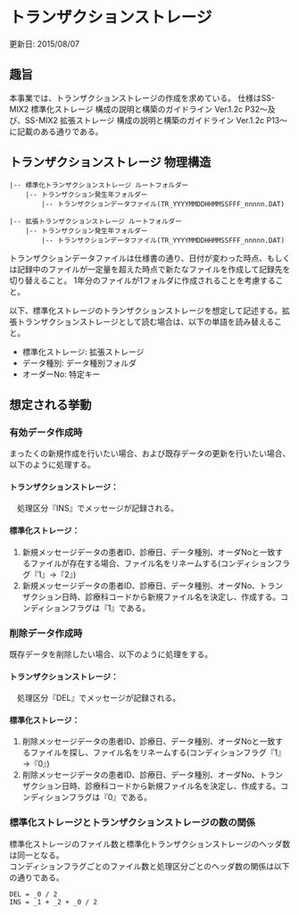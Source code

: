 # トランザクションストレージ
更新日: 2015/08/07

## 趣旨
本事業では、トランザクションストレージの作成を求めている。
仕様はSS-MIX2 標準化ストレージ 構成の説明と構築のガイドライン Ver.1.2c P32～及び、SS-MIX2 拡張ストレージ 構成の説明と構築のガイドライン Ver.1.2c P13～に記載のある通りである。

## トランザクションストレージ 物理構造

    |-- 標準化トランザクションストレージ ルートフォルダー
        |-- トランザクション発生年フォルダー
            |-- トランザクションデータファイル(TR_YYYYMMDDHHMMSSFFF_nnnnn.DAT)

    |-- 拡張トランザクションストレージ ルートフォルダー
        |-- トランザクション発生年フォルダー
            |-- トランザクションデータファイル(TR_YYYYMMDDHHMMSSFFF_nnnnn.DAT)

トランザクションデータファイルは仕様書の通り、日付が変わった時点、もしくは記録中のファイルが一定量を超えた時点で新たなファイルを作成して記録先を切り替えること。
1年分のファイルが1フォルダに作成されることを考慮すること。

以下、標準化ストレージのトランザクションストレージを想定して記述する。拡張トランザクションストレージとして読む場合は、以下の単語を読み替えること。

* 標準化ストレージ: 拡張ストレージ
* データ種別: データ種別フォルダ
* オーダーNo: 特定キー

## 想定される挙動

### 有効データ作成時

まったくの新規作成を行いたい場合、および既存データの更新を行いたい場合、以下のように処理する。

#### トランザクションストレージ：
　処理区分『INS』でメッセージが記録される。

#### 標準化ストレージ：

1. 新規メッセージデータの患者ID、診療日、データ種別、オーダNoと一致するファイルが存在する場合、ファイル名をリネームする(コンディションフラグ『1』→『2』)
2. 新規メッセージデータの患者ID、診療日、データ種別、オーダNo、トランザクション日時、診療科コードから新規ファイル名を決定し、作成する。コンディションフラグは『1』である。

### 削除データ作成時

既存データを削除したい場合、以下のように処理をする。

#### トランザクションストレージ：
　処理区分『DEL』でメッセージが記録される。

#### 標準化ストレージ：
1. 削除メッセージデータの患者ID、診療日、データ種別、オーダNoと一致するファイルを探し、ファイル名をリネームする(コンディションフラグ『1』→『0』)
2. 削除メッセージデータの患者ID、診療日、データ種別、オーダNo、トランザクション日時、診療科コードから新規ファイル名を決定し、作成する。コンディションフラグは『0』である。

### 標準化ストレージとトランザクションストレージの数の関係

標準化ストレージのファイル数と標準化トランザクションストレージのヘッダ数は同一となる。  
コンディションフラグごとのファイル数と処理区分ごとのヘッダ数の関係は以下の通りである。

    DEL = _0 / 2  
    INS = _1 + _2 + _0 / 2
